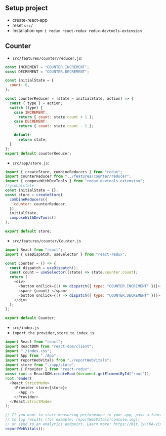 ## Setup project

- create-react-app
- reset `src/`
- Installation
  `npm i redux react-redux redux-devtools-extension`

## Counter

- `src/features/counter/reducer.js`:

```js
const INCREMENT = "COUNTER.INCREMENT";
const DECREMENT = "COUNTER.DECREMENT";

const initialState = {
  count: 0,
};

const counterReducer = (state = initialState, action) => {
  const { type } = action;
  switch (type) {
    case INCREMENT:
      return { count: state.count + 1 };
    case DECREMENT:
      return { count: state.count - 1 };

    default:
      return state;
  }
};
export default counterReducer;
```

- `src/app/store.js`:

```js
import { createStore, combineReducers } from "redux";
import counterReducer from "../features/counter/reducer";
import { composeWithDevTools } from "redux-devtools-extension";
//globalstate
const initialState = {};
const store = createStore(
  combineReducers({
    counter: counterReducer,
  }),
  initialState,
  composeWithDevTools()
);

export default store;
```

- `src/features/counter/Counter.js`

```js
import React from "react";
import { useDispatch, useSelector } from "react-redux";

const Counter = () => {
  const dispatch = useDispatch();
  const count = useSelector((state) => state.counter.count);
  return (
    <div>
      <button onClick={() => dispatch({ type: "COUNTER.INCREMENT" })}>+</button>
      <span> {count} </span>
      <button onClick={() => dispatch({ type: "COUNTER.DECREMENT" })}>-</button>
    </div>
  );
};

export default Counter;
```

- `src/index.js`
- `import the provider,store to index.js`

```js
import React from "react";
import ReactDOM from "react-dom/client";
import "./index.css";
import App from "./App";
import reportWebVitals from "./reportWebVitals";
import store from "./app/store";
import { Provider } from "react-redux";
const root = ReactDOM.createRoot(document.getElementById("root"));
root.render(
  <React.StrictMode>
    <Provider store={store}>
      <App />
    </Provider>
  </React.StrictMode>
);

// If you want to start measuring performance in your app, pass a function
// to log results (for example: reportWebVitals(console.log))
// or send to an analytics endpoint. Learn more: https://bit.ly/CRA-vitals
reportWebVitals();
```

